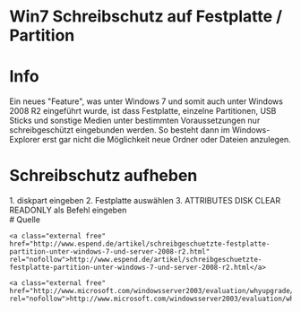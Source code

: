 # Win7 Schreibschutz auf Festplatte / Partition

# <span class="mw-headline" id="bkmrk-info-1">Info</span>

Ein neues "Feature", was unter Windows 7 und somit auch unter Windows 2008 R2 eingeführt wurde, ist dass Festplatte, einzelne Partitionen, USB Sticks und sonstige Medien unter bestimmten Voraussetzungen nur schreibgeschützt eingebunden werden. So besteht dann im Windows-Explorer erst gar nicht die Möglichkeit neue Ordner oder Dateien anzulegen.

# <span class="mw-headline" id="bkmrk-schreibschutz-aufheb-1">Schreibschutz aufheben</span>

<div class="vector-body" id="bkmrk-diskpart-eingeben-fe"><div class="mw-body-content mw-content-ltr" dir="ltr" lang="de"><div class="mw-parser-output">1. diskpart eingeben
2. Festplatte auswählen
3. ATTRIBUTES DISK CLEAR READONLY als Befehl eingeben

</div></div></div># <span class="mw-headline" id="bkmrk-quelle-1">Quelle</span>

```
<a class="external free" href="http://www.espend.de/artikel/schreibgeschuetzte-festplatte-partition-unter-windows-7-und-server-2008-r2.html" rel="nofollow">http://www.espend.de/artikel/schreibgeschuetzte-festplatte-partition-unter-windows-7-und-server-2008-r2.html</a>
```

```
<a class="external free" href="http://www.microsoft.com/windowsserver2003/evaluation/whyupgrade/supportedpaths.mspx" rel="nofollow">http://www.microsoft.com/windowsserver2003/evaluation/whyupgrade/supportedpaths.mspx</a>
```